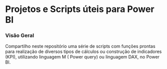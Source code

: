 # Projetos e Scripts úteis para Power BI


### Visão Geral

Compartilho neste repositório uma série de scripts com funções prontas para realização de diversos tipos de cálculos ou construção de indicadores (KPI), utilizando linguagem M ( Power query) ou linguagem DAX, no Power BI.


